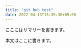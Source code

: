 ```yaml
---
title: "git hub test"
date: 2022-04-13T15:39:30+09:00
---
```

ここにはサマリーを書きます。
<!--more-->

本文はここに書きます。
